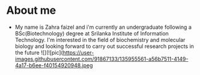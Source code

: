 # **About me** 
- My name is Zahra faizel and i'm currently an undergraduate following a BSc(Biotechnology) degree at Srilanka Institute of Information Technology. I'm interested in the field of biochemistry and molecular biology and looking forward to carry out successful research projects in the future
![](![pic](https://user-images.githubusercontent.com/91867133/135955561-a56b7511-4149-4a17-b6ee-f40154920948.jpeg
